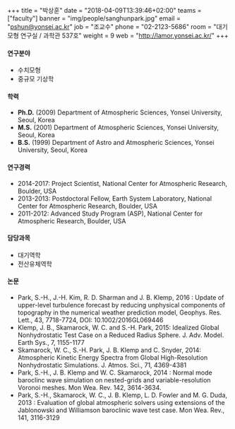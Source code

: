 ﻿+++
title = "박상훈"
date = "2018-04-09T13:39:46+02:00"
teams = ["faculty"]
banner = "img/people/sanghunpark.jpg"
email = "pshun@yonsei.ac.kr"
job = "조교수"
phone = "02-2123-5686"
room = "대기모형 연구실 / 과학관 537호"
weight = 9
web = "http://lamor.yonsei.ac.kr/"
+++

#### 연구분야
+ 수치모형
+ 중규모 기상학

#### 학력
+ **Ph.D.** (2009) Department of Atmospheric Sciences, Yonsei University, Seoul, Korea
+ **M.S.** (2001) Department of Atmospheric Sciences, Yonsei University, Seoul, Korea
+ **B.S.** (1999)  Department of Astro and Atmospheric Sciences, Yonsei University, Seoul, Korea

#### 연구경력
+ 2014-2017: Project Scientist, National Center for Atmospheric Research, Boulder, USA
+ 2013-2013: Postdoctoral Fellow, Earth System Laboratory, National Center for Atmospheric Research, Boulder, USA
+ 2011-2012: Advanced Study Program (ASP), National Center for Atmospheric Research, Boulder, USA

#### 담당과목
+ 대기역학
+ 전산유체역학

#### 논문
+  Park, S.-H., J.-H. Kim, R. D. Sharman and J. B. Klemp, 2016 : Update of upper-level turbulence forecast by reducing unphysical components of topography in the numerical weather prediction model, Geophys. Res. Lett., 43, 7718-7724, DOI: 10.1002/2016GL069446
+ Klemp, J. B., Skamarock, W. C. and S.-H. Park, 2015: Idealized Global Nonhydrostatic Test Case on a Reduced Radius Sphere. J. Adv. Model. Earth Sys., 7, 1155-1177
+ Skamarock, W. C., S.-H. Park, J. B. Klemp and C. Snyder, 2014: Atmospheric Kinetic Energy Spectra from Global High-Resolution Nonhydrostatic Simulations. J. Atmos. Sci., 71, 4369-4381
+ Park, S.-H., J. B. Klemp and W. C. Skamarock, 2014 : Normal mode baroclinc wave simulation on nested-grids and variable-resolution Voronoi meshes. Mon Wea. Rev. 142, 3614-3634.
+ Park, S.-H., Skamarock, W. C., J. B. Klemp, L. D. Fowler and M. G. Duda, 2013 : Evaluation of global atmospheric solvers using extensions of the Jablonowski and Williamson baroclinic wave test case. Mon Wea. Rev., 141, 3116-3129
